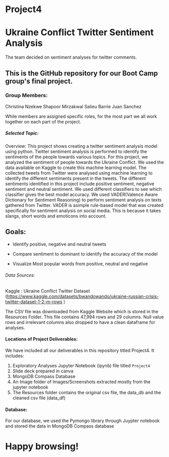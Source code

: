 # Project4
# Ukraine Conflict Twitter Sentiment Analysis 


The team decided on sentiment analyses for twitter comments. 

## This is the GitHub repository for our Boot Camp group's final project. 

### Group Members:

Christina Nzekwe 
Shapoor Mirzakwal
Salieu Barrie
Juan Sanchez 

While members are assigned specific roles, for the most part we all work together on each part of the project.

##### Selected Topic: 
Overview: This project shows creating a  twitter sentiment analysis model using python. Twitter sentiment analysis is performed to identify the sentiments of the people towards various topics. For this project, we analyzed the sentiment of people towards the Ukraine Conflict.    We used the data available on Kaggle to create this machine learning model. The collected tweets from Twitter were analysed using machine learning to identify the different sentiments present in the tweets. The different sentiments identified in this project include positive sentiment, negative sentiment and neutral sentiment. We used different classifiers to see which classifier gives the best model accuracy.
We used VADER(Valence Aware Dictionary for Sentiment Reasoning) to perform sentiment analysis on texts gathered from Twitter. VADER is asimple rule-based model that was created specifically for sentiment analysis on social media. This is because it takes slangs, short words and emoticons into account.

## Goals:

*	Identify positive, negative and neutral tweets

*	Compare sentiment to dominant to identify the accuracy of the model
*	Visualize Most popular words from positive, neutral and negative
###### Data Sources:

Kaggle : Ukraine Conflict Twitter Dataset (https://www.kaggle.com/datasets/bwandowando/ukraine-russian-crisis-twitter-dataset-1-2-m-rows )

The CSV file was downloaded from Kaggle Website which is stored in the Resources Folder. This file contains 47,994 rows and 29 columns. 
Null value rows and irrelevant columns also dropped to have a clean dataframe for analyses. 

#### Locations of Project Deliverables:
We have included all our deliverables in this repository titled Project4.  It includes: 
1.	Exploratory Analyses  Jupyter Notebook (ipynb) file titled `Project4`
2.	Slide deck prepared in canva
3.	MongoDB Compass Database
4.	An Image folder of Images/Screenshots extracted mostly from the jupyter notebook
5.  The Resources folder contains the original csv file, the data_db and the cleaned csv file (data_df)


#### Database:
For our database, we used the Pymongo library through Juypter notebook and stored the data in MongoDB Compass database

# Happy browsing!
